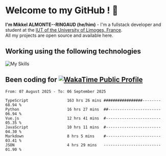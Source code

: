 # Welcome to my GitHub ! 🌃

**I'm Mikkel ALMONTE--RINGAUD (he/him)** - I'm a fullstack developer and student at the [IUT of the University of Limoges, France](https://iut.unilim.fr). \
All my projects are open source and available here.

## Working using the following technologies

![My Skills](https://skillicons.dev/icons?i=solidjs,pnpm,nodejs,ts,js,vercel,netlify,html,css,rust,astro,git,vue,md,electron,figma,github,bash,bun,cloudflare,py,tailwind,nginx,npm,tauri,vite,zig,yarn,windicss,dart,flutter,kotlin&theme=dark)

## Been coding for [![WakaTime Public Profile](https://wakatime.com/badge/user/0839e595-e07a-435c-8d59-ed95f2a3d6dd.svg?style=flat-square)](https://wakatime.com/@0839e595-e07a-435c-8d59-ed95f2a3d6dd)

<!--START_SECTION:waka-->

```plain
From: 07 August 2025 - To: 06 September 2025

TypeScript                 163 hrs 26 mins #################--------   68.94 %
Python                     16 hrs 27 mins  ##-----------------------   06.94 %
Vue.js                     12 hrs 41 mins  #------------------------   05.35 %
JavaScript                 10 hrs 11 mins  #------------------------   04.30 %
Markdown                   8 hrs 5 mins    #------------------------   03.41 %
JSON                       4 hrs 29 mins   -------------------------   01.90 %
```

<!--END_SECTION:waka-->
